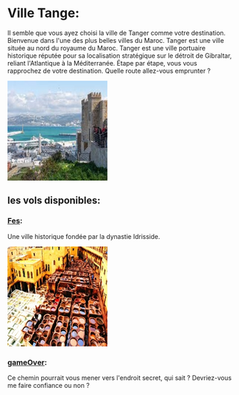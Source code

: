 # Ville Tange: 
Il semble que vous ayez choisi la ville de Tanger comme votre destination. Bienvenue dans l'une des plus belles villes du Maroc. Tanger est une ville située au nord du royaume du Maroc.
Tanger est une ville portuaire historique réputée pour sa localisation stratégique sur le détroit de Gibraltar, reliant l'Atlantique à la Méditerranée. 
Étape par étape, vous vous rapprochez de votre destination. Quelle route allez-vous emprunter ?


![Tanger](../ressources/tanger.jpg)


## les vols disponibles:
### [Fes](Fes.md):
Une ville historique fondée par la dynastie Idrisside.

![fes](../ressources/fes.jpg)

### [gameOver](gameOver.md):
Ce chemin pourrait vous mener vers l'endroit secret, qui sait ? Devriez-vous me faire confiance ou non ?

